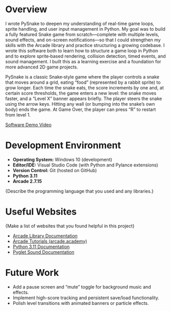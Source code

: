 # Overview

I wrote PySnake to deepen my understanding of real-time game loops, sprite handling, and user input management in Python. My goal was to build a fully featured Snake game from scratch—complete with multiple levels, sound effects, and on-screen notifications—so that I could strengthen my skills with the Arcade library and practice structuring a growing codebase. I wrote this software both to learn how to structure a game loop in Python and to explore sprite‐based rendering, collision detection, timed events, and sound management. I built this as a learning exercise and a foundation for more advanced 2D game projects.

PySnake is a classic Snake‐style game where the player controls a snake that moves around a grid, eating “food” (represented by a rabbit sprite) to grow longer. Each time the snake eats, the score increments by one and, at certain score thresholds, the game enters a new level: the snake moves faster, and a “Level X” banner appears briefly. The player steers the snake using the arrow keys. Hitting any wall (or bumping into the snake’s own body) ends the game. At Game Over, the player can press “R” to restart from level 1.

[Software Demo Video](https://www.youtube.com/watch?v=oDYSY56p858)

# Development Environment

- **Operating System:** Windows 10 (development)
- **Editor/IDE:** Visual Studio Code (with Python and Pylance extensions)
- **Version Control:** Git (hosted on GitHub)
- **Python 3.11**
- **Arcade 2.7.15**

{Describe the programming language that you used and any libraries.}

# Useful Websites

{Make a list of websites that you found helpful in this project}
* [Arcade Library Documentation](https://api.arcade.academy/en/latest/)
* [Arcade Tutorials (arcade.academy)](https://api.arcade.academy/en/latest/programming_guide/sprites/index.html)
* [Python 3.11 Documentation](https://docs.python.org/3.11/)
* [Pyglet Sound Documentation](https://pyglet.readthedocs.io/en/latest/programming_guide/media.html)

# Future Work
* Add a pause screen and “mute” toggle for background music and effects.
* Implement high-score tracking and persistent save/load functionality.
* Polish level transitions with animated banners or particle effects.